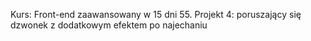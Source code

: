Kurs: Front-end zaawansowany w 15 dni 
55. Projekt 4: poruszający się dzwonek z dodatkowym efektem po najechaniu
